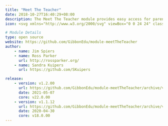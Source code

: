```yaml
---
title: "Meet The Teacher"
date: 2018-10-27T16:40:29+08:00
description: The Meet The Teacher module provides easy access for parents (via Gibbon’s Parent Dashboard) to the online Meet The Teacher service.
icon: <svg xmlns="http://www.w3.org/2000/svg" viewBox="0 0 24 24" class="w-8"><path class="fill-current" d="M12 13a3 3 0 0 1 3-3h4a3 3 0 0 1 3 3v3a1 1 0 0 1-1 1h-8a1 1 0 0 1-1-1 1 1 0 0 1-1 1H3a1 1 0 0 1-1-1v-3a3 3 0 0 1 3-3h4a3 3 0 0 1 3 3zM7 9a3 3 0 1 1 0-6 3 3 0 0 1 0 6zm10 0a3 3 0 1 1 0-6 3 3 0 0 1 0 6z"></path><path class="fill-primary" d="M12 13a3 3 0 1 1 0-6 3 3 0 0 1 0 6zm-3 1h6a3 3 0 0 1 3 3v3a1 1 0 0 1-1 1H7a1 1 0 0 1-1-1v-3a3 3 0 0 1 3-3z"></path></svg>

# Module Details
type: open source
website: https://github.com/GibbonEdu/module-meetTheTeacher
author:
    - name: Jim Spiers
    - name: Ross Parker
      url: http://rossparker.org/
    - name: Sandra Kuipers
      url: https://github.com/SKuipers

release:
    - version: v1.2.00
      url: https://github.com/GibbonEdu/module-meetTheTeacher/archive/v1.2.00.zip
      date: 2021-05-07
      core: v22.0.00
    - version: v1.1.12
      url: https://github.com/GibbonEdu/module-meetTheTeacher/archive/v1.1.12.zip
      date: 2020-04-30
      core: v18.0.00
---
```

